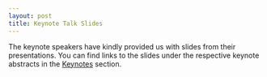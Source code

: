 ```yaml
---
layout: post
title: Keynote Talk Slides
---
```


The keynote speakers have kindly provided us with slides from their presentations. You can find links to the slides under the respective keynote abstracts in the <a href="{{ site.url }}/keynotespeakers">Keynotes</a> section.
